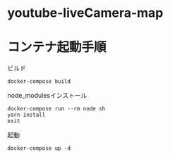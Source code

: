 # youtube-liveCamera-map

# コンテナ起動手順
ビルド
```
docker-compose build
```

node_modulesインストール
```
docker-compose run --rm node sh
yarn install
exit
```

起動
```
docker-compose up -d
```